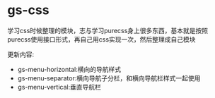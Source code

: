 gs-css
======

学习css时候整理的模块，志与学习purecss身上很多东西，基本就是按照purecss使用接口形式，再自己用css实现一次，然后整理成自己模块


更新内容:

* gs-menu-horizontal:横向的导航样式
* gs-menu-separator:横向导航子分栏，和横向导航栏样式一起使用
* gs-menu-vertical:垂直导航栏
